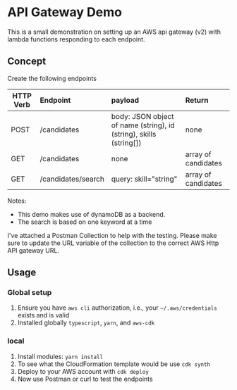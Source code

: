 # API Gateway Demo

This is a small demonstration on setting up an AWS api gateway (v2) with lambda functions responding to each endpoint.

## Concept

Create the following endpoints

|HTTP Verb| Endpoint | payload|Return|
| --|:--|:--|:--|
| POST| /candidates | body: JSON object of name (string), id (string), skills (string[])| none|
|GET | /candidates| none | array of candidates|
|GET | /candidates/search | query: skill="string"| array of candidates|

Notes:

* This demo makes use of dynamoDB as a backend.
* The search is based on one keyword at a time

I've attached a Postman Collection to help with the testing. Please make sure to update the URL variable of the collection to the correct AWS Http API gateway URL.

## Usage

### Global setup

1. Ensure you have `aws cli` authorization, i.e., your `~/.aws/credentials` exists and is valid
1. Installed globally `typescript`, `yarn`, and `aws-cdk`

### local

1. Install modules: `yarn install`
1. To see what the CloudFormation template would be use `cdk synth`
1. Deploy to your AWS account with `cdk deploy`
1. Now use Postman or curl to test the endpoints
